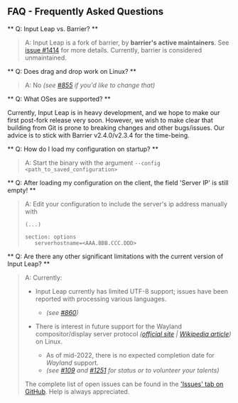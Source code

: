 ## FAQ - Frequently Asked Questions

** Q: Input Leap vs. Barrier? **

> A: Input Leap is a fork of barrier, by **barrier's active maintainers**. See [issue #1414](https://github.com/input-leap/input-leap/issues/1414)
>    for more details. Currently, barrier is considered unmaintained.

** Q: Does drag and drop work on Linux? **

> A: No *(see [#855](https://github.com/input-leap/input-leap/issues/855) if you'd like to change that)*

** Q: What OSes are supported? **

Currently, Input Leap is in heavy development, and we hope to make our first
post-fork release very soon. However, we wish to make clear that building from
Git is prone to breaking changes and other bugs/issues. Our advice is to stick
with Barrier v2.4.0/v2.3.4 for the time-being.

<!-- TODO: Update upon v3.0.0 release.
> A: The [most recent release](https://github.com/input-leap/input-leap/releases/latest) of Input Leap is known to work on:
>  - Windows 7, 8, 8.1, 10, and 11
>  - macOS *(previously known as OS X or Mac OS X)*
>    - _The current GUI does **not** work on OS versions prior to macOS 10.12 Sierra (but see the related answer below)_
>  - Linux
>  - FreeBSD
>  - OpenBSD
-->

<!-- TODO: Update upon v3.0.0 release.
**Q: Are 32-bit versions of Windows supported?**

> A: Not officially.
-->

<!-- TODO: Update upon v3.0.0 release.
__Q: Is it possible to use Input Leap on Mac OS X / OS X versions prior to 10.12?__

> A: Not officially.
>   - For OS X 10.10 Yosemite and later:
>     - [Input Leap v2.1.0](https://github.com/input-leap/input-leap/releases/tag/v2.1.0) or earlier _may_ work.
>   - For Mac OS X 10.9 Mavericks _(and perhaps earlier)_:
>     1. the command-line portions of the [current release](https://github.com/input-leap/input-leap/releases/latest) _should_ run fine.
>     2. The GUI will _not_ run, as that OS version does not include Apple's *Metal* framework.
>         - _(For a GUI workaround for Mac OS X 10.9, see the [discussion at issue #544](https://github.com/input-leap/input-leap/issues/544))_

> Note: Only versions [v2.3.4](https://github.com/input-leap/input-leap/releases/tag/v2.3.4) and [later](https://github.com/input-leap/input-leap/releases/latest) of Input Leap can be supported by this project.
>  - Anyone using an earlier version is advised to upgrade due to recently-addressed security vulnerabilities *(and other bug fixes)*.
>    - This is especially important for computers accessible from the public Internet *(or from other shared/untrusted networks, such as when using shared WiFi)*.
-->

** Q: How do I load my configuration on startup? **

> A: Start the binary with the argument `--config <path_to_saved_configuration>`

** Q: After loading my configuration on the client, the field 'Server IP' is still empty! **

> A: Edit your configuration to include the server's ip address manually with
>
>```
>(...)
>
>section: options
>    serverhostname=<AAA.BBB.CCC.DDD>
>```

** Q: Are there any other significant limitations with the current version of Input Leap? **

> A: Currently:
>    - Input Leap currently has limited UTF-8 support; issues have been reported with processing various languages.
>      - *(see [#860](https://github.com/input-leap/input-leap/issues/860))*
>
>    - There is interest in future support for the Wayland compositor/display server protocol *([official site](https://wayland.freedesktop.org/) | [Wikipedia article](https://en.wikipedia.org/wiki/Wayland_(display_server_protocol)))* on Linux.
>      - As of mid-2022, there is no expected completion date for *Wayland* support.
>      - *(see [#109](https://github.com/input-leap/input-leap/issues/109) and [#1251](https://github.com/input-leap/input-leap/issues/1251) for status or to volunteer your talents)*
>
> The complete list of open issues can be found in the ['Issues' tab on GitHub](https://github.com/input-leap/input-leap/issues?q=is%3Aissue+is%3Aopen). Help is always appreciated.

